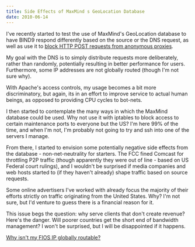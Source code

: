```yaml
---
title: Side Effects of MaxMind s GeoLocation Database
date: 2010-06-14
---
```

I've recently started to test the use of MaxMind's GeoLocation database to have BIND9 respond differently based on the source or the DNS request, as well as use it to [block HTTP POST requests from anonymous proxies](http://www.docunext.com/2010/06/apache2-geoip-module-for-blocking-unwanted-http-posts.html).

My goal with the DNS is to simply distribute requests more deliberately, rather than randomly, potentially resulting in better performance for users. Furthermore, some IP addresses are not globally routed (though I'm not sure why).

With Apache's access controls, my usage becomes a bit more discriminatory, but again, its in an effort to improve service to actual human beings, as opposed to providing CPU cycles to bot-nets.

I then started to contemplate the many ways in which the MaxMind database could be used. Why not use it with iptables to block access to certain maintenance ports to everyone but the US? I'm here 99% of the time, and when I'm not, I'm probably not going to try and ssh into one of the servers I manage.

From there, I started to envision some potentially negative side effects from the database - non-net-neutrality for starters. The FCC fined Comcast for throttling P2P traffic (though apparently they were out of line - based on US Federal court rulings), and I wouldn't be surprised if media companies and web hosts started to (if they haven't already) shape traffic based on source requests.

Some online advertisers I've worked with already focus the majority of their efforts strictly on traffic originating from the United States. Why? I'm not sure, but I'd venture to guess there is a financial reason for it.

This issue begs the question: why serve clients that don't create revenue? Here's the danger. Will poorer countries get the short end of bandwidth management? I won't be surprised, but I will be disappointed if it happens.

[Why isn't my FIOS IP globally routable?](http://www.soggyblogger.com/blog/2009/06/why-isnt-my-fios-ip-globally-routable.html)

